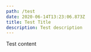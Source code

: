 ```yaml
---
path: /test
date: 2020-06-14T13:23:06.873Z
title: Test Title
description: Test description
---
```

Test content